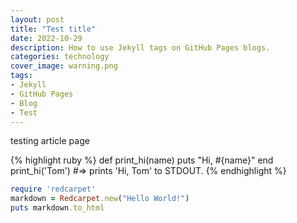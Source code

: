 ```yaml
---
layout: post
title: "Test title"
date: 2022-10-29
description: How to use Jekyll tags on GitHub Pages blogs.
categories: technology
cover_image: warning.png
tags:
- Jekyll
- GitHub Pages
- Blog
- Test
---
```

testing article page


{% highlight ruby %} def print_hi(name) puts "Hi, #{name}" end print_hi('Tom') #=> prints 'Hi, Tom' to STDOUT. {% endhighlight %}


```ruby
require 'redcarpet'
markdown = Redcarpet.new("Hello World!")
puts markdown.to_html
```